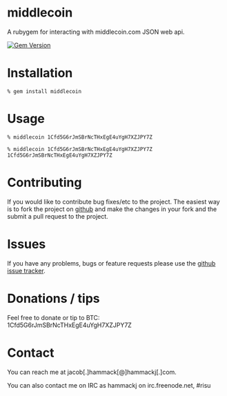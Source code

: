 # middlecoin

A rubygem for interacting with middlecoin.com JSON web api.

[![Gem Version](https://badge.fury.io/rb/middlecoin.png)](http://badge.fury.io/rb/middlecoin)

# Installation

	% gem install middlecoin

# Usage

	% middlecoin 1Cfd5G6rJmSBrNcTHxEgE4uYgH7XZJPY7Z

	% middlecoin 1Cfd5G6rJmSBrNcTHxEgE4uYgH7XZJPY7Z 1Cfd5G6rJmSBrNcTHxEgE4uYgH7XZJPY7Z

# Contributing

If you would like to contribute bug fixes/etc to the project. The easiest way is to fork the project on [github](http://github.com/hammackj/middlecoin) and make the changes in your fork and the submit a pull request to the project.

# Issues

If you have any problems, bugs or feature requests please use the [github issue tracker](http://github.com/hammackj/middlecoin/issues).

# Donations / tips
Feel free to donate or tip to BTC: 1Cfd5G6rJmSBrNcTHxEgE4uYgH7XZJPY7Z

# Contact
You can reach me at jacob[.]hammack[@]hammackj[.]com.

You can also contact me on IRC as hammackj on irc.freenode.net, #risu